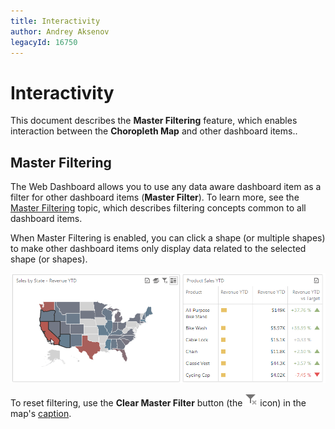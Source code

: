 ```yaml
---
title: Interactivity
author: Andrey Aksenov
legacyId: 16750
---
```

# Interactivity
This document describes the **Master Filtering** feature, which enables interaction between the **Choropleth Map** and other dashboard items..

## Master Filtering
The Web Dashboard allows you to use any data aware dashboard item as a filter for other dashboard items (**Master Filter**). To learn more, see the [Master Filtering](../../data-presentation/master-filtering.md) topic, which describes filtering concepts common to all dashboard items.

When Master Filtering is enabled, you can click a shape (or multiple shapes) to make other dashboard items only display data related to the selected shape (or shapes).

![ChoroplethMap_MasterFiltering_Web](../../../../images/img22519.png)

To reset filtering, use the **Clear Master Filter** button (the ![WebViewer_ClearMasterFilterIcon](../../../../images/img22461.png) icon) in the map's [caption](../../data-presentation/dashboard-layout.md).